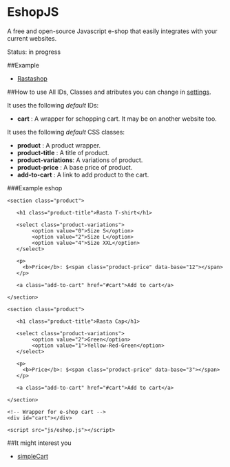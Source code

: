 # EshopJS
A free and open-source Javascript e-shop that easily integrates with your current websites.

Status: in progress

##Example
- [Rastashop](http://kibo.github.io/eshopJS/)

##How to use
All IDs, Classes and atributes you can change in [settings](https://github.com/Kibo/eshopJS/blob/master/project/src/settings.js).

It uses the following *default* IDs:
- **cart**				: A wrapper for schopping cart. It may be on another website too.

It uses the following *default* CSS classes:
- **product** 			: A product wrapper.
- **product-title**		: A title of product.
- **product-variations**: A variations of product.
- **product-price**		: A base price of product.
- **add-to-cart**		: A link to add product to the cart.

###Example eshop
```
<section class="product">  
      
   <h1 class="product-title">Rasta T-shirt</h1>  

   <select class="product-variations">
   		<option value="0">Size S</option>
   		<option value="2">Size L</option>	
   		<option value="4">Size XXL</option>
   </select>   
   
   <p>
	 <b>Price</b>: $<span class="product-price" data-base="12"></span>
   </p>
   
   <a class="add-to-cart" href="#cart">Add to cart</a>
      
</section>  

<section class="product">  
      
   <h1 class="product-title">Rasta Cap</h1>  

   <select class="product-variations">
   		<option value="2">Green</option>
   		<option value="1">Yellow-Red-Green</option>	   		
   </select>   
   
   <p>
	 <b>Price</b>: $<span class="product-price" data-base="3"></span>
   </p>
   
   <a class="add-to-cart" href="#cart">Add to cart</a>
      
</section> 

<!-- Wrapper for e-shop cart -->
<div id="cart"></div>

<script src="js/eshop.js"></script>
```
##It might interest you
- [simpleCart](https://github.com/wojodesign/simplecart-js)
